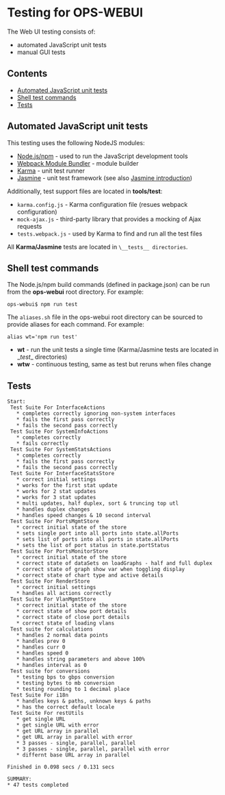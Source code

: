 # Testing for OPS-WEBUI
The Web UI testing consists of:
* automated JavaScript unit tests
* manual GUI tests

## Contents
- [Automated JavaScript unit tests](#automated-javascript-unit-tests)
- [Shell test commands](#shell-test-commands)
- [Tests](#tests)

## Automated JavaScript unit tests
This testing uses the following NodeJS modules:
* [Node.js/npm](https://nodejs.org/en) - used to run the JavaScript development tools
* [Webpack Module Bundler](https://webpack.github.io/) - module builder
* [Karma](http://karma-runner.github.io/0.13/index.html) - unit test runner
* [Jasmine](http://jasmine.github.io/) - unit test framework (see also [Jasmine introduction](http://jasmine.github.io/2.0/introduction.html))

Additionally, test support files are located in **tools/test**:
* `karma.config.js` - Karma configuration file (resues webpack configuration)
* `mock-ajax.js` - third-party library that provides a mocking of Ajax requests
* `tests.webpack.js` - used by Karma to find and run all the test files

All **Karma/Jasmine** tests are located in `\__tests__ directories`.

## Shell test commands
The Node.js/npm build commands (defined in package.json) can be run from the **ops-webui** root directory.  For example:

    ops-webui$ npm run test

The `aliases.sh` file in the ops-webui root directory can be sourced to provide aliases for each command.  For example:

    alias wt='npm run test'

* **wt** - run the unit tests a single time (Karma/Jasmine tests are located in \__test__ directories)
* **wtw** - continuous testing, same as test but reruns when files change

## Tests

    Start:
     Test Suite For InterfaceActions
       * completes correctly ignoring non-system interfaces
       * fails the first pass correctly
       * fails the second pass correctly
     Test Suite For SystemInfoActions
       * completes correctly
       * fails correctly
     Test Suite For SystemStatsActions
       * completes correctly
       * fails the first pass correctly
       * fails the second pass correctly
     Test Suite For InterfaceStatsStore
       * correct initial settings
       * works for the first stat update
       * works for 2 stat updates
       * works for 3 stat updates
       * multi updates, half duplex, sort & truncing top utl
       * handles duplex changes
       * handles speed changes & 10 second interval
     Test Suite For PortsMgmtStore
       * correct initial state of the store
       * sets single port into all ports into state.allPorts
       * sets list of ports into all ports in state.allPorts
       * sets the list of port status in state.portStatus
     Test Suite For PortsMonitorStore
       * correct initial state of the store
       * correct state of dataSets on loadGraphs - half and full duplex
       * correct state of graph show var when toggling display
       * correct state of chart type and active details
     Test Suite For RenderStore
       * correct initial settings
       * handles all actions correctly
     Test Suite For VlanMgmtStore
       * correct initial state of the store
       * correct state of show port details
       * correct state of close port details
       * correct state of loading vlans
     Test suite for calculations
       * handles 2 normal data points
       * handles prev 0
       * handles curr 0
       * handles speed 0
       * handles string parameters and above 100%
       * handles interval as 0
     Test suite for conversions
       * testing bps to gbps conversion
       * testing bytes to mb conversion
       * testing rounding to 1 decimal place
     Test Suite For i18n
       * handles keys & paths, unknown keys & paths
       * has the correct default locale
     Test Suite For restUtils
       * get single URL
       * get single URL with error
       * get URL array in parallel
       * get URL array in parallel with error
       * 3 passes - single, parallel, parallel
       * 3 passes - single, parallel, parallel with error
       * differnt base URL array in parallel

    Finished in 0.098 secs / 0.131 secs

    SUMMARY:
    * 47 tests completed
